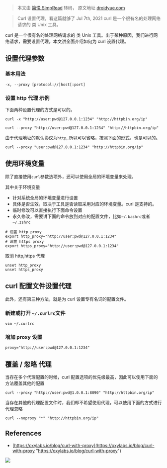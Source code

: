 > 本文由 [简悦 SimpRead](http://ksria.com/simpread/) 转码， 原文地址 [droidyue.com](https://droidyue.com/blog/2021/07/07/set-proxy-for-curl/)

> Curl 设置代理，看这篇就够了 Jul 7th, 2021 curl 是一个很有名的处理网络请求的 类 Unix 工具。

curl 是一个很有名的处理网络请求的 类 Unix 工具。出于某种原因，我们进行网络请求，需要设置代理。本文讲全面介绍如何为 curl 设置代理。

设置代理参数
------

### 基本用法

```
-x, --proxy [protocol://]host[:port]
```

### 设置 http 代理 示例

下面两种设置代理的方式是可以的。

```
curl -x "http://user:pwd@127.0.0.1:1234" "http://httpbin.org/ip"
```

```
curl --proxy "http://user:pwd@127.0.0.1:1234" "http://httpbin.org/ip"
```

由于代理地址的默认协议为`http`, 所以可以省略，按照下面的形式，也是可以的。

```
curl --proxy "user:pwd@127.0.0.1:1234" "http://httpbin.org/ip"
```

使用环境变量
------

除了直接使用`curl`参数选项外，还可以使用全局的环境变量来处理。

其中关于环境变量

*   针对系统全局的环境变量进行设置
*   具体是否生效，取决于工具是否读取采用对应的环境变量。curl 是支持的。
*   临时修改可以直接执行下面命令设置
*   永久修改，需要讲下面的命令放到对应的配置文件，比如`~/.bashrc`或者`~/.zshrc`

```
# 设置 http proxy
export http_proxy="http://user:pwd@127.0.0.1:1234"
# 设置 https proxy
export https_proxy="http://user:pwd@127.0.0.1:1234"
```

取消 http,https 代理

```
unset http_proxy
unset https_proxy
```

curl 配置文件设置代理
-------------

此外，还有第三种方法，就是为 curl 设置专有名词的配置文件。

### 新建或打开 `~/.curlrc`文件

```
vim ~/.curlrc
```

### 增加 proxy 设置

```
proxy="http://user:pwd@127.0.0.1:1234"
```

覆盖 / 忽略 代理
----------

当存在多个代理配置的时候，curl 配置选项的优先级最高，因此可以使用下面的方法覆盖其他的配置

```
curl --proxy "http://user:pwd@1.0.0.1:8090" "http://httpbin.org/ip"
```

当存在其他的代理配置文件时，我们却不希望使用代理，可以使用下面的方式进行代理忽略

```
curl --noproxy "*" "http://httpbin.org/ip"
```

References
----------

*   [https://oxylabs.io/blog/curl-with-proxy](https://oxylabs.io/blog/curl-with-proxy "https://oxylabs.io/blog/curl-with-proxy")

![](https://asset.droidyue.com/image/2020_05/droidyue_gzh_green_png.png)